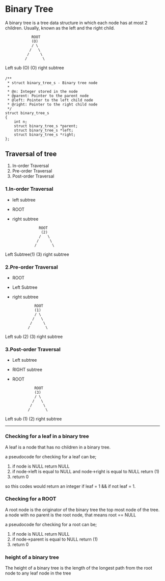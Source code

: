 # Binary Tree
A binary tree is a tree data structure in which each node has at most 2 children. Usually, known as the left and the right child.

                ROOT
				(O)
				/ \
			   /   \
              /     \
             /       \
Left sub   (O)       (O) right subtree



####
	/**
	 * struct binary_tree_s - Binary tree node
	 *
	 * @n: Integer stored in the node
	 * @parent: Pointer to the parent node
	 * @left: Pointer to the left child node
	 * @right: Pointer to the right child node
	 */
	struct binary_tree_s
	{
		int n;
		struct binary_tree_s *parent;
		struct binary_tree_s *left;
		struct binary_tree_s *right;
	};
## Traversal of tree
1. In-order	Traversal
2. Pre-order Traversal
3. Post-order Traversal


### 1.In-order Traversal
- left subtree
- ROOT
- right subtree

                  ROOT
                   (2)
                  /   \
                 /     \
                /       \
 Left Subtree(1)         (3) right subtree

### 2.Pre-order Traversal
- ROOT
- Left Subtree
- right subtree

                ROOT
				(1)
				/ \
			   /   \
              /     \
             /       \
Left sub   (2)       (3) right subtree

### 3.Post-order Traversal
- Left subtree
- RIGHT subtree
- ROOT

                ROOT
				(3)
				/ \
			   /   \
              /     \
             /       \
Left sub   (1)       (2) right subtree

-----------------------------------------------------------

### Checking for a leaf in a binary tree
A leaf is a node that has no children in a binary tree.

a pseudocode for checking for a leaf can be;
1. if node is NULL return NULL
2. if node->left is equal to NULL and node->right is equal to NULL return (1)
3. return 0

so this codes would return an integer if leaf = 1 && if not leaf = 1.

### Checking for a ROOT
A root node is the originator of the binary tree the top most node of the tree.
a node with no parent is the root node, that means root == NULL

a pseudocode for checking for a root can be;
1. if node is NULL return NULL
2. if node->parent is equal to NULL return (1)
3. return 0

### height of a binary tree
The height of a binary tree is the length of the longest path from the root node to any leaf node in the tree


